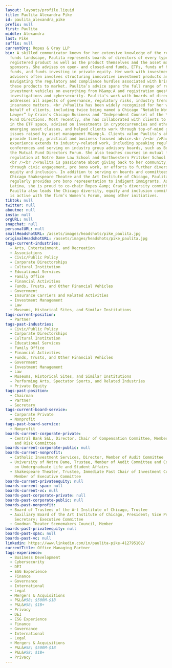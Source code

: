 ```yaml
---
layout: layouts/profile.liquid
title: Paulita Alexandra Pike
id: paulita_alexandra_pike
prefix: null
first: Paulita
middle: Alexandra
last: Pike
suffix: null
currentOrg: Ropes & Gray LLP
bio: A skilled communicator known for her extensive knowledge of the registered
  funds landscape, Paulita represents boards of directors of every type of
  registered product as well as the product themselves and the asset management
  sponsors. She advises on open- and closed-end funds, ETFs, funds of hedge
  funds, and funds investing in private equity. Her work with investment
  advisers often involves structuring innovative investment products and
  navigating the regulatory and compliance hurdles associated with bringing
  these products to market. Paulita’s advice spans the full range of registered
  investment vehicles on everything from M&amp;A and registration questions to
  investigations and cybersecurity. Paulita's work with boards of directors
  addresses all aspects of governance, regulatory risks, industry trends and
  insurance matters. <br />Paulita has been widely recognized for her work on
  behalf of clients, including twice being named a Chicago “Notable Woman
  Lawyer” by Crain’s Chicago Business and “Independent Counsel of the Year” by
  Fund Directions. Most recently, she has collaborated with clients to pioneer
  in the ETF space, advised on investments in cryptocurrencies and other
  emerging asset classes, and helped clients work through top-of-mind governance
  issues raised by asset management M&amp;A. Clients value Paulita’s ability to
  provide timely, practical and business-focused advice.<br /><br />Paulita’s
  experience extends to industry-related work, including speaking regularly at
  conferences and serving on industry group advisory boards, such as BoardIQ and
  the Mutual Fund Directors Forum. She also teaches courses in mutual fund
  regulation at Notre Dame Law School and Northwestern Pritzker School of Law.
  <br /><br />Paulita is passionate about giving back to her community, whether
  through civic engagement, pro bono work, or efforts to further diversity,
  equity and inclusion. In addition to serving on boards and committees of the
  Chicago Shakespeare Theatre and the Art Institute of Chicago, Paulita
  regularly provides pro bono representation to indigent immigrants. As a
  Latina, she is proud to co-chair Ropes &amp; Gray’s diversity committee.
  Pauilta also leads the Chicago diversity, equity and inclusion committee; and
  is active with the firm’s Women’s Forum, among other initiatives.
tiktok: null
twitter: null
aboutme: null
insta: null
orgURL: null
snapchat: null
personalURL: null
smallHeadshotURL: /assets/images/headshots/pike_paulita.jpg
originalHeadshotURL: /assets/images/headshots/pike_paulita.jpg
tags-current-industries:
  - Arts, Entertainment, and Recreation
  - Associations
  - Civic/Public Policy
  - Corporate Directorships
  - Cultural Institution
  - Educational Services
  - Family Office
  - Financial Activities
  - Funds, Trusts, and Other Financial Vehicles
  - Government
  - Insurance Carriers and Related Activities
  - Investment Management
  - Law
  - Museums, Historical Sites, and Similar Institutions
tags-current-position:
  - Partner
tags-past-industries:
  - Civic/Public Policy
  - Corporate Directorships
  - Cultural Institution
  - Educational Services
  - Family Office
  - Financial Activities
  - Funds, Trusts, and Other Financial Vehicles
  - Government
  - Investment Management
  - Law
  - Museums, Historical Sites, and Similar Institutions
  - Performing Arts, Spectator Sports, and Related Industries
  - Private Equity
tags-past-position:
  - Chairman
  - Partner
  - Secretary
tags-current-board-service:
  - Corporate Private
  - Nonprofit
tags-past-board-service:
  - Nonprofit
boards-current-corporate-private:
  - Central Bank S&L, Director, Chair of Compensation Committee, Member of Audit
    and Risk Committee
boards-current-corporate-public: null
boards-current-nonprofit:
  - Catholic Investment Services, Director, Member of Audit Committee
  - University of Notre Dame, Trustee, Member of Audit Committee and Committee
    on Undergraduate Life and Student Affairs
  - Shakespeare Theater, Trustee, Immediate Past Chair of Investment Committee,
    Member of Executive Committee
boards-current-privateequity: null
boards-current-spac: null
boards-current-vc: null
boards-past-corporate-private: null
boards-past-corporate-public: null
boards-past-nonprofit:
  - Board of Trustees of the Art Institute of Chicago, Trustee
  - Auxiliary Board of the Art Institute of Chicago, President; Vice President;
    Secretary; Executive Committee
  - Goodman Theater Scenemakers Council, Member
boards-past-privateequity: null
boards-past-spac: null
boards-past-vc: null
linkedin: https://www.linkedin.com/in/paulita-pike-412795102/
currentTitle: Office Managing Partner
tags-experience:
  - Business Development
  - Cybersecurity
  - DEI
  - ESG Experience
  - Finance
  - Governance
  - International
  - Legal
  - Mergers & Acquisitions
  - P&L&#58; $500M-$1B
  - P&L&#58; $1B+
  - Privacy
  - DEI
  - ESG Experience
  - Finance
  - Governance
  - International
  - Legal
  - Mergers & Acquisitions
  - P&L&#58; $500M-$1B
  - P&L&#58; $1B+
  - Privacy
---
```

